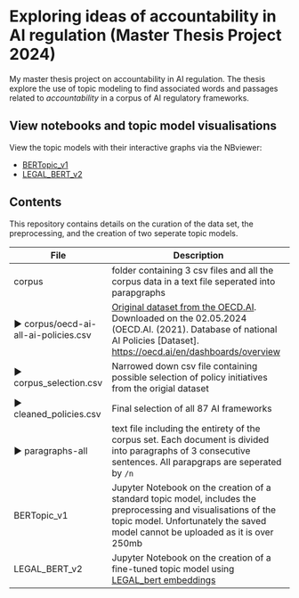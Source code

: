 # Exploring ideas of accountability in AI regulation (Master Thesis Project 2024)

My master thesis project on accountability in AI regulation. The thesis explore the use of topic modeling to find associated words and passages related to *accountability* in a corpus of AI regulatory frameworks.


## View notebooks and topic model visualisations
View the topic models with their interactive graphs via the NBviewer:

- [BERTopic_v1](https://nbviewer.org/github/v1alina/thesis/blob/main/BERTopic_v1.ipynb)
- [LEGAL_BERT_v2](https://nbviewer.org/github/v1alina/thesis/blob/main/LEGAL_BERT_v2.ipynb)


## Contents

This repository contains details on the curation of the data set, the preprocessing, and the creation of two seperate topic models.


| File | Description |
| -----------| -----------|
| corpus | folder containing 3 csv files and all the corpus data in a text file seperated into parapgraphs |
| ► corpus/oecd-ai-all-ai-policies.csv | [Original dataset from the OECD.AI](https://oecd.ai/en/dashboards/overview). Downloaded on the 02.05.2024 (OECD.AI. (2021). Database of national AI Policies [Dataset]. https://oecd.ai/en/dashboards/overview |
| ► corpus_selection.csv | Narrowed down csv file containing possible selection of policy initiatives from the origial dataset |
| ► cleaned_policies.csv | Final selection of all 87 AI frameworks |
| ► paragraphs-all | text file including the entirety of the corpus set. Each document is divided into paragraphs of 3 consecutive sentences. All parapgraps are seperated by `/n`|
| BERTopic_v1 | Jupyter Notebook on the creation of a standard topic model, includes the preprocessing and visualisations of the topic model. Unfortunately the saved model cannot be uploaded as it is over 250mb|
| LEGAL_BERT_v2 | Jupyter Notebook on the creation of a fine-tuned topic model using [LEGAL_bert embeddings](https://huggingface.co/nlpaueb/legal-bert-base-uncased)|
